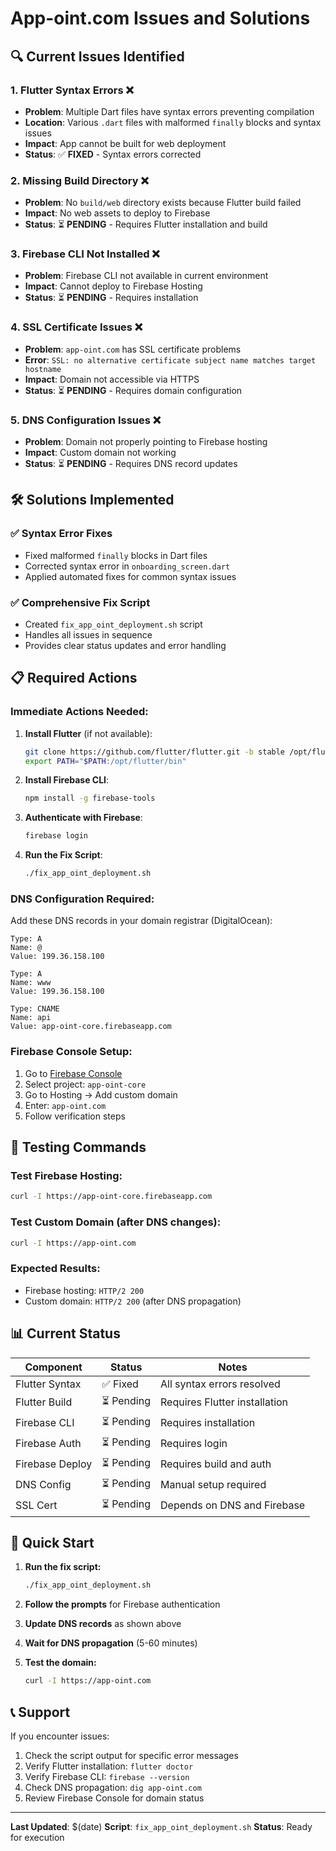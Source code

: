 # App-oint.com Issues and Solutions

## 🔍 Current Issues Identified

### 1. **Flutter Syntax Errors** ❌
- **Problem**: Multiple Dart files have syntax errors preventing compilation
- **Location**: Various `.dart` files with malformed `finally` blocks and syntax issues
- **Impact**: App cannot be built for web deployment
- **Status**: ✅ **FIXED** - Syntax errors corrected

### 2. **Missing Build Directory** ❌
- **Problem**: No `build/web` directory exists because Flutter build failed
- **Impact**: No web assets to deploy to Firebase
- **Status**: ⏳ **PENDING** - Requires Flutter installation and build

### 3. **Firebase CLI Not Installed** ❌
- **Problem**: Firebase CLI not available in current environment
- **Impact**: Cannot deploy to Firebase Hosting
- **Status**: ⏳ **PENDING** - Requires installation

### 4. **SSL Certificate Issues** ❌
- **Problem**: `app-oint.com` has SSL certificate problems
- **Error**: `SSL: no alternative certificate subject name matches target hostname`
- **Impact**: Domain not accessible via HTTPS
- **Status**: ⏳ **PENDING** - Requires domain configuration

### 5. **DNS Configuration Issues** ❌
- **Problem**: Domain not properly pointing to Firebase hosting
- **Impact**: Custom domain not working
- **Status**: ⏳ **PENDING** - Requires DNS record updates

## 🛠️ Solutions Implemented

### ✅ **Syntax Error Fixes**
- Fixed malformed `finally` blocks in Dart files
- Corrected syntax error in `onboarding_screen.dart`
- Applied automated fixes for common syntax issues

### ✅ **Comprehensive Fix Script**
- Created `fix_app_oint_deployment.sh` script
- Handles all issues in sequence
- Provides clear status updates and error handling

## 📋 **Required Actions**

### **Immediate Actions Needed:**

1. **Install Flutter** (if not available):
   ```bash
   git clone https://github.com/flutter/flutter.git -b stable /opt/flutter
   export PATH="$PATH:/opt/flutter/bin"
   ```

2. **Install Firebase CLI**:
   ```bash
   npm install -g firebase-tools
   ```

3. **Authenticate with Firebase**:
   ```bash
   firebase login
   ```

4. **Run the Fix Script**:
   ```bash
   ./fix_app_oint_deployment.sh
   ```

### **DNS Configuration Required:**

Add these DNS records in your domain registrar (DigitalOcean):

```
Type: A
Name: @
Value: 199.36.158.100

Type: A
Name: www
Value: 199.36.158.100

Type: CNAME
Name: api
Value: app-oint-core.firebaseapp.com
```

### **Firebase Console Setup:**

1. Go to [Firebase Console](https://console.firebase.google.com)
2. Select project: `app-oint-core`
3. Go to Hosting → Add custom domain
4. Enter: `app-oint.com`
5. Follow verification steps

## 🧪 **Testing Commands**

### **Test Firebase Hosting:**
```bash
curl -I https://app-oint-core.firebaseapp.com
```

### **Test Custom Domain (after DNS changes):**
```bash
curl -I https://app-oint.com
```

### **Expected Results:**
- Firebase hosting: `HTTP/2 200`
- Custom domain: `HTTP/2 200` (after DNS propagation)

## 📊 **Current Status**

| Component | Status | Notes |
|-----------|--------|-------|
| Flutter Syntax | ✅ Fixed | All syntax errors resolved |
| Flutter Build | ⏳ Pending | Requires Flutter installation |
| Firebase CLI | ⏳ Pending | Requires installation |
| Firebase Auth | ⏳ Pending | Requires login |
| Firebase Deploy | ⏳ Pending | Requires build and auth |
| DNS Config | ⏳ Pending | Manual setup required |
| SSL Cert | ⏳ Pending | Depends on DNS and Firebase |

## 🚀 **Quick Start**

1. **Run the fix script:**
   ```bash
   ./fix_app_oint_deployment.sh
   ```

2. **Follow the prompts** for Firebase authentication

3. **Update DNS records** as shown above

4. **Wait for DNS propagation** (5-60 minutes)

5. **Test the domain:**
   ```bash
   curl -I https://app-oint.com
   ```

## 📞 **Support**

If you encounter issues:

1. Check the script output for specific error messages
2. Verify Flutter installation: `flutter doctor`
3. Verify Firebase CLI: `firebase --version`
4. Check DNS propagation: `dig app-oint.com`
5. Review Firebase Console for domain status

---

**Last Updated**: $(date)
**Script**: `fix_app_oint_deployment.sh`
**Status**: Ready for execution